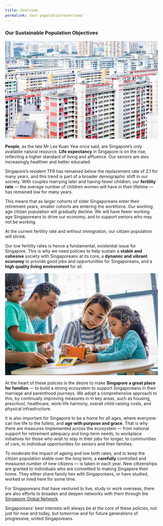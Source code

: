 ```yaml
---
title: Overview
permalink: /our-population/overview/
---
```


### Our Sustainable Population Objectives

![Public housing in Singapore, image by iStock](/images/stock-image-10.JPG)

**People**, as the late Mr Lee Kuan Yew once said, are Singapore’s only available natural resource. **Life expectancy** in Singapore is on the rise, reflecting a higher standard of living and affluence. Our seniors are also increasingly healthier and better educated.

Singapore’s resident TFR has remained below the replacement rate of 2.1 for many years, and this trend is part of a broader demographic shift in our society. With couples marrying later and having fewer children, our **fertility rate** — the average number of children women will have in their lifetime — has remained low for many years.

This means that as larger cohorts of older Singaporeans enter their retirement years, smaller cohorts are entering the workforce. Our working age citizen population will gradually decline. We will have fewer working age Singaporeans to drive our economy, and to support seniors who may not be working.

At the current fertility rate and without immigration, our citizen population will shrink. 

Our low fertility rates is hence a fundamental, existential issue for Singapore. This is why we need policies to help sustain a **stable and cohesive** society with Singaporeans at its core, a **dynamic and vibrant economy** to provide good jobs and opportunities for Singaporeans, and a **high quality living environment** for all.

![Family, image by iStock](/images/stock-image-12.JPG)

At the heart of these policies is the desire to make **Singapore a great place for families** — to build a strong ecosystem to support Singaporeans in their marriage and parenthood journeys. We adopt a comprehensive approach to this, by continually improving measures in in key areas, such as housing, preschool, healthcare, work-life harmony, overall child-raising costs, and physical infrastructure. 

It is also important for Singapore to be a home for all ages, where everyone can live life to the fullest, and **age with purpose and grace**. That is why there are measures implemented across the ecosystem — from national support for retirement adequacy and long-term needs, to workplace initiatives for those who wish to stay in their jobs for longer, to communities of care, to individual opportunities for seniors and their families.

To moderate the impact of ageing and low birth rates, and to keep the citizen population stable over the long term, a **carefully** controlled and measured number of new citizens — is taken in each year. New citizenships are granted to individuals who are committed to making Singapore their home. They either share family ties with Singaporeans, or have studied, worked or lived here for some time.  

For Singaporeans that have ventured to live, study or work overseas, there are also efforts to broaden and deepen networks with them through the [Singapore Global Network](https://singaporeglobalnetwork.gov.sg/). 

Singaporeans’ best interests will always be at the core of these policies, not just for now and today, but tomorrow and for future generations of progressive, united Singaporeans.
